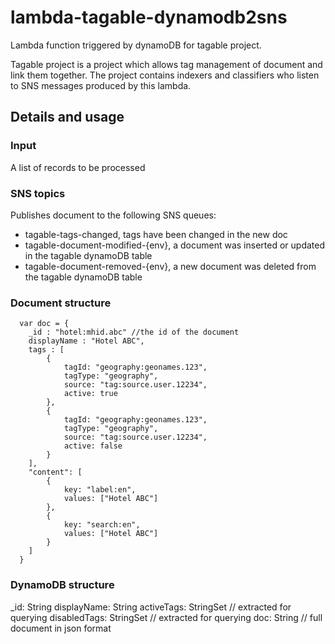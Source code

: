 # lambda-tagable-dynamodb2sns

Lambda function triggered by dynamoDB for tagable project. 

Tagable project is a project which allows tag management of document and link them together. 
The project contains indexers and classifiers who listen to SNS messages produced by this lambda. 

## Details and usage

### Input 

A list of records to be processed 


### SNS topics

Publishes document to the following SNS queues:  
 * tagable-tags-changed, tags have been changed in the new doc
 * tagable-document-modified-{env}, a document was inserted or updated in the tagable dynamoDB table 
 * tagable-document-removed-{env}, a new document was deleted from the tagable dynamoDB table 

### Document structure

```
  var doc = {
    _id : "hotel:mhid.abc" //the id of the document 
    displayName : "Hotel ABC",
    tags : [    
        {
            tagId: "geography:geonames.123",
            tagType: "geography",
            source: "tag:source.user.12234",
            active: true
        },
        {
            tagId: "geography:geonames.123",
            tagType: "geography",
            source: "tag:source.user.12234",
            active: false
        }
    ],
    "content": [
        {
            key: "label:en",
            values: ["Hotel ABC"]
        },
        {
            key: "search:en",
            values: ["Hotel ABC"]
        }
    ]
  }
```

### DynamoDB structure

_id: String 
displayName: String
activeTags: StringSet // extracted for querying
disabledTags: StringSet // extracted for querying 
doc: String // full document in json format 